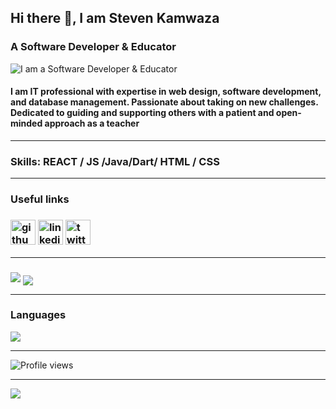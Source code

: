 ## Hi there 👋, I am Steven Kamwaza
### A Software Developer & Educator

![I am a Software Developer & Educator ](https://media.licdn.com/dms/image/D4D16AQF2SPzMB7-hjQ/profile-displaybackgroundimage-shrink_200_800/0/1677630794632?e=2147483647&v=beta&t=bltGIG-BEdXgeizvgB7ozoh16uM4qsZUvxT1aLKQ_28)

#### I am IT professional with expertise in web design, software development, and database management. Passionate about taking on new challenges. Dedicated to guiding and supporting others with a patient and open-minded approach as a teacher
<hr>

### Skills:  REACT / JS /Java/Dart/ HTML / CSS

***
### Useful links
### [<img src='https://cdn.jsdelivr.net/npm/simple-icons@3.0.1/icons/github.svg' alt='github' height='40'>](https://github.com/StevenKamwaza)  [<img src='https://cdn.jsdelivr.net/npm/simple-icons@3.0.1/icons/linkedin.svg' alt='linkedin' height='40'>](https://www.linkedin.com/in/stevenkamwaza/)  [<img src='https://cdn.jsdelivr.net/npm/simple-icons@3.0.1/icons/twitter.svg' alt='twitter' height='40'>](https://twitter.com/stevenkamwaza)  
***


###
<picture>
<source 
  srcset="https://github-readme-stats.vercel.app/api?username=StevenKamwaza&show_icons=true&theme=dark"
  media="(prefers-color-scheme: dark)"
/>
<source
  srcset="https://github-readme-stats.vercel.app/api?username=StevenKamwaza&show_icons=true"
  media="(prefers-color-scheme: light), (prefers-color-scheme: no-preference)"
/>
<img src="https://github-readme-stats.vercel.app/api?username=StevenKamwaza&show_icons=true" />
</picture>

<a href="https://stevenkamwaza.dreamcodemw.com/">
    <img align="center" src="https://streak-stats.demolab.com?user=StevenKamwaza&theme=transparent&hide_border=true&date_format=j%20M%5B%20Y%5D&mode=weekly)](https://git.io/streak-stats" />
</a>

***
### Languages
<picture>
<source 
  srcset="https://github-readme-stats.vercel.app/api/top-langs/?username=StevenKamwaza&langs_count=10&layout=compact&hide_progress=true&theme=dark"
  media="(prefers-color-scheme: dark)"
/>
<source
  srcset="https://github-readme-stats.vercel.app/api/top-langs/?username=StevenKamwaza&langs_count=10&layout=compact&hide_progress=true&theme=defualt"
  media="(prefers-color-scheme: light), (prefers-color-scheme: no-preference)"
/>
<img src="https://github-readme-stats.vercel.app/api/top-langs/?username=StevenKamwaza&langs_count=10&layout=compact&hide_progress=true" />
</picture>


<!-- [![Steven Kamwaza's wakatime stats](https://github-readme-stats.vercel.app/api/wakatime?username=StevenKamwaza)](https://github.com/anuraghazra/github-readme-stats) -->
***
![Profile views](https://gpvc.arturio.dev/StevenKamwaza)  
***

<picture>
<source 
  srcset="https://readme-jokes.vercel.app/api?theme=blueberry"
  media="(prefers-color-scheme: dark)"
/>
<source
  srcset="https://readme-jokes.vercel.app/api?theme=flag-india"
  media="(prefers-color-scheme: light), (prefers-color-scheme: no-preference)"
/>
<img src="https://readme-jokes.vercel.app/api?theme=flag-india" />
</picture>


